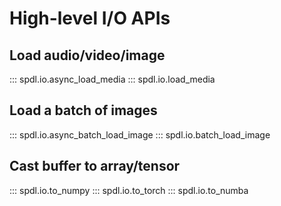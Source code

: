# High-level I/O APIs

## Load audio/video/image

::: spdl.io.async_load_media
::: spdl.io.load_media

## Load a batch of images

::: spdl.io.async_batch_load_image
::: spdl.io.batch_load_image

## Cast buffer to array/tensor

::: spdl.io.to_numpy
::: spdl.io.to_torch
::: spdl.io.to_numba

